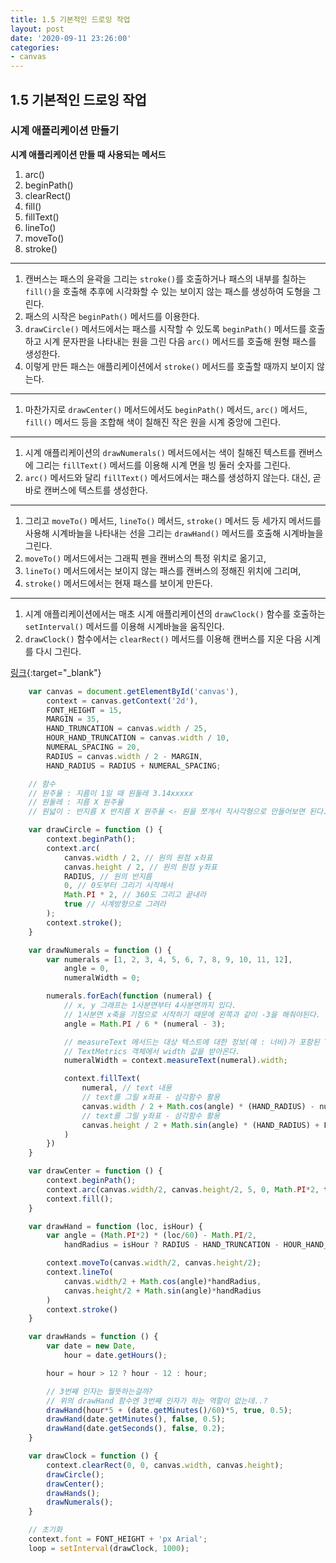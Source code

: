 ```yaml
---
title: 1.5 기본적인 드로잉 작업
layout: post
date: '2020-09-11 23:26:00'
categories:
- canvas
---
```


## 1.5 기본적인 드로잉 작업

### 시계 애플리케이션 만들기

**시계 애플리케이션 만들 때 사용되는 메서드**

1. arc()
2. beginPath()
3. clearRect()
4. fill()
5. fillText()
6. lineTo()
7. moveTo()
8. stroke()

---

1. 캔버스는 패스의 윤곽을 그리는 `stroke()`를 호출하거나 패스의 내부를 칠하는 `fill()`을 호출해 추후에 시각화할 수 있는 보이지 않는 패스를 생성하여 도형을 그린다.  
2. 패스의 시작은 `beginPath()` 메서드를 이용한다.
3. `drawCircle()` 메서드에서는 패스를 시작할 수 있도록 `beginPath()` 메서드를 호출하고 시계 문자판을 나타내는 원을 그린 다음 `arc()` 메서드를 호출해 원형 패스를 생성한다.
4. 이렇게 만든 패스는 애플리케이션에서 `stroke()` 메서드를 호출할 때까지 보이지 않는다.

---
  
1. 마찬가지로 `drawCenter()` 메서드에서도 `beginPath()` 메서드, `arc()` 메서드, `fill()` 메서드 등을 조합해 색이 칠해진 작은 원을 시계 중앙에 그린다.

---

1. 시계 애플리케이션의 `drawNumerals()` 메서드에서는 색이 칠해진 텍스트를 캔버스에 그리는 `fillText()` 메서드를 이용해 시계 면을 빙 둘러 숫자를 그린다.
2. `arc()` 메서드와 달리 `fillText()` 메서드에서는 패스를 생성하지 않는다. 대신, 곧바로 캔버스에 텍스트를 생성한다.

---

1. 그리고 `moveTo()` 메서드, `lineTo()` 메서드, `stroke()` 메서드 등 세가지 메서드를 사용해 시계바늘을 나타내는 선을 그리는 `drawHand()` 메서드를 호출해 시계바늘을 그린다.
2. `moveTo()` 메서드에서는 그래픽 펜을 캔버스의 특정 위치로 옮기고, 
3. `lineTo()` 메서드에서는 보이지 않는 패스를 캔버스의 정해진 위치에 그리며,
4. `stroke()`  메서드에서는 현재 패스를 보이게 만든다.

---

1. 시계 애플리케이션에서는 매초 시계 애플리케이션의 `drawClock()` 함수를 호출하는 `setInterval()` 메서드를 이용해 시계바늘을 움직인다.
2. `drawClock()` 함수에서는 `clearRect()` 메서드를 이용해 캔버스를 지운 다음 시계를 다시 그린다.

[링크](/static/canvas_training/index-3.html){:target="_blank"}

```javascript
    var canvas = document.getElementById('canvas'),
        context = canvas.getContext('2d'),
        FONT_HEIGHT = 15,
        MARGIN = 35,
        HAND_TRUNCATION = canvas.width / 25,
        HOUR_HAND_TRUNCATION = canvas.width / 10,
        NUMERAL_SPACING = 20,
        RADIUS = canvas.width / 2 - MARGIN,
        HAND_RADIUS = RADIUS + NUMERAL_SPACING;

    // 함수
    // 원주율 : 지름이 1일 때 원둘레 3.14xxxxx
    // 원둘레 : 지름 X 원주율
    // 원넓이 : 반지름 X 반지름 X 원주율 <- 원을 쪼개서 직사각형으로 만들어보면 된다.

    var drawCircle = function () {
        context.beginPath();
        context.arc(
            canvas.width / 2, // 원의 원점 x좌표
            canvas.height / 2, // 원의 원점 y좌표
            RADIUS, // 원의 반지름
            0, // 0도부터 그리기 시작해서
            Math.PI * 2, // 360도 그리고 끝내라
            true // 시계방향으로 그려라
        );
        context.stroke();
    }

    var drawNumerals = function () {
        var numerals = [1, 2, 3, 4, 5, 6, 7, 8, 9, 10, 11, 12],
            angle = 0,
            numeralWidth = 0;

        numerals.forEach(function (numeral) {
            // x, y 그래프는 1사분면부터 4사분면까지 있다.
            // 1사분면 x축을 기점으로 시작하기 때문에 왼쪽과 같이 -3을 해줘야된다.
            angle = Math.PI / 6 * (numeral - 3);

            // measureText 메서드는 대상 텍스트에 대한 정보(예 : 너비)가 포함된 TextMetrics 객체를 반환한다.
            // TextMetrics 객체에서 width 값을 받아온다.
            numeralWidth = context.measureText(numeral).width;

            context.fillText(
                numeral, // text 내용
                // text를 그릴 x좌표 - 삼각함수 활용
                canvas.width / 2 + Math.cos(angle) * (HAND_RADIUS) - numeralWidth / 2,
                // text를 그릴 y좌표 - 삼각함수 활용
                canvas.height / 2 + Math.sin(angle) * (HAND_RADIUS) + FONT_HEIGHT / 3
            )
        })
    }

    var drawCenter = function () {
        context.beginPath();
        context.arc(canvas.width/2, canvas.height/2, 5, 0, Math.PI*2, true); // 캔버스 정중앙에 반지름이 5px인 원 그리기
        context.fill();
    }

    var drawHand = function (loc, isHour) {
        var angle = (Math.PI*2) * (loc/60) - Math.PI/2,
            handRadius = isHour ? RADIUS - HAND_TRUNCATION - HOUR_HAND_TRUNCATION : RADIUS - HAND_TRUNCATION;

        context.moveTo(canvas.width/2, canvas.height/2);
        context.lineTo(
            canvas.width/2 + Math.cos(angle)*handRadius,
            canvas.height/2 + Math.sin(angle)*handRadius
        )
        context.stroke()
    }

    var drawHands = function () {
        var date = new Date,
            hour = date.getHours();

        hour = hour > 12 ? hour - 12 : hour;

        // 3번째 인자는 뭘뜻하는걸까?
        // 위의 drawHand 함수엔 3번째 인자가 하는 역할이 없는데..?
        drawHand(hour*5 + (date.getMinutes()/60)*5, true, 0.5);
        drawHand(date.getMinutes(), false, 0.5);
        drawHand(date.getSeconds(), false, 0.2);
    }

    var drawClock = function () {
        context.clearRect(0, 0, canvas.width, canvas.height);
        drawCircle();
        drawCenter();
        drawHands();
        drawNumerals();
    }

    // 초기화
    context.font = FONT_HEIGHT + 'px Arial';
    loop = setInterval(drawClock, 1000);
```

